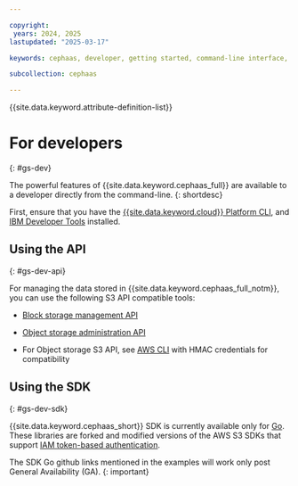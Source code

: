 ```yaml
---

copyright:
 years: 2024, 2025
lastupdated: "2025-03-17"

keywords: cephaas, developer, getting started, command-line interface, cli, developer tools, ceph as a service

subcollection: cephaas

---
```

{{site.data.keyword.attribute-definition-list}}


# For developers
{: #gs-dev}

The powerful features of {{site.data.keyword.cephaas_full}} are available to a developer directly from the command-line.
{: shortdesc}

First, ensure that you have the [{{site.data.keyword.cloud}} Platform CLI](/docs/cli), and [IBM Developer Tools](/docs/sdk-handbook?topic=sdk-handbook-devtools)  installed.



## Using the API
{: #gs-dev-api}

For managing the data stored in {{site.data.keyword.cephaas_full_notm}}, you can use the following S3 API compatible tools:

* [Block storage management API](/apidocs/block-storage)

* [Object storage administration API](/apidocs/object-storage)

* For Object storage S3 API, see [AWS CLI](/docs/cephaas?topic=cephaas-aws-cli) with HMAC credentials for compatibility


## Using the SDK
{: #gs-dev-sdk}

{{site.data.keyword.cephaas_short}} SDK is currently available only for [Go](/docs/cephaas?topic=cephaas-using-go). These libraries are forked and modified versions of the AWS S3 SDKs that support [IAM token-based authentication](/docs/cephaas?topic=cephaas-iam-overview).

The SDK Go github links mentioned in the examples will work only post General Availability (GA).
{: important}
